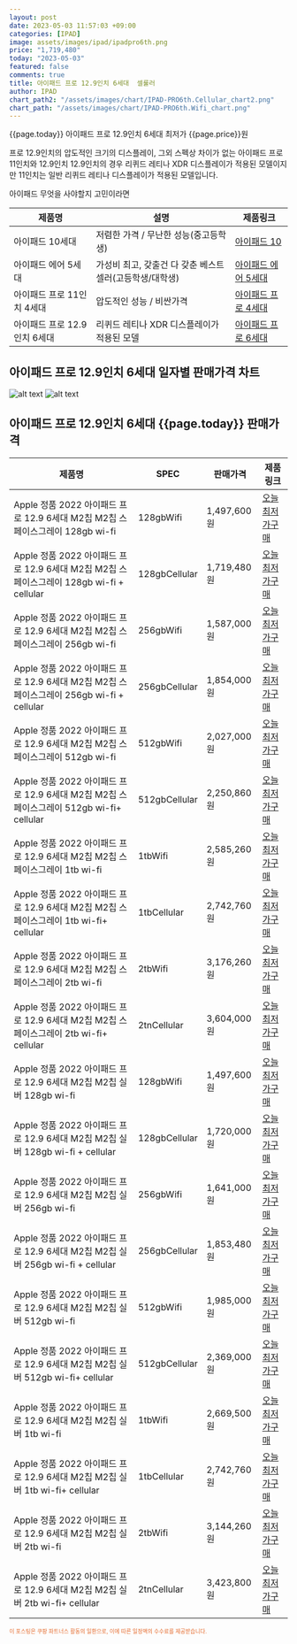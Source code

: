 ```yaml
---
layout: post
date: 2023-05-03 11:57:03 +09:00
categories: [IPAD]
image: assets/images/ipad/ipadpro6th.png
price: "1,719,480"
today: "2023-05-03"
featured: false
comments: true
title: 아이패드 프로 12.9인치 6세대  셀룰러
author: IPAD
chart_path2: "/assets/images/chart/IPAD-PRO6th.Cellular_chart2.png"
chart_path: "/assets/images/chart/IPAD-PRO6th.Wifi_chart.png"
---
```


{{page.today}} 아이패드 프로 12.9인치 6세대 최저가 {{page.price}}원

프로 12.9인치의 압도적인 크기의 디스플레이, 그외 스펙상 차이가 없는 아이패드 프로 11인치와 12.9인치
12.9인치의 경우 리퀴드 레티나 XDR 디스플레이가 적용된 모델이지만
11인치는 일반 리퀴드 레티나 디스플레이가 적용된 모델입니다.

<main>
<P>아이패드 무엇을 사야할지 고민이라면</P>
<table id="rwd-table">
  <thead>
    <tr>
      <th>제품명</th>
      <th>설명</th>
      <th>제품링크</th>
    </tr>
  </thead>
  <tbody>
    <tr>
       <td>아이패드 10세대</td>
       <td>저렴한 가격 / 무난한 성능(중고등학생)</td>
       <td><a href='/APPLE-IPAD-10th/'>아이패드 10</a></td>
    </tr>
    <tr>
       <td>아이패드 에어 5세대</td>
       <td>가성비 최고, 갖출건 다 갖춘 베스트 셀러(고등학생/대학생)</td>
       <td><a href='/APPLE-IPAD-AIR5th/'>아이패드 에어 5세대</a></td>
    </tr>
    <tr>
       <td>아이패드 프로 11인치 4세대</td>
       <td>압도적인 성능 / 비싼가격</td>
       <td><a href='/APPLE-IPAD-PRO4th/'>아이패드 프로 4세대</a></td>
    </tr>
    <tr>
       <td>아이패드 프로 12.9인치 6세대</td>
       <td>리퀴드 레티나 XDR 디스플레이가 적용된 모델</td>
       <td><a href='/APPLE-IPAD-PRO6th/'>아이패드 프로 6세대</a></td>
    </tr>
  </tbody>
</table>
</main>

## 아이패드 프로 12.9인치 6세대 일자별 판매가격 차트
![alt text]({{page.chart_path}} "아이패드 프로 12.9인치 6세대 Wifi 판매가격 차트")
![alt text]({{page.chart_path2}} "아이패드 프로 12.9인치 6세대 Cellular 판매가격 차트")

## 아이패드 프로 12.9인치 6세대 {{page.today}} 판매가격
<main>
<table id="rwd-table-large">
  <thead>
    <tr>
      <th>제품명</th>
      <th>SPEC</th>
      <th>판매가격</th>
      <th>제품링크</th>
    </tr>
  </thead>
  <tbody><tr>
        <td>Apple 정품 2022 아이패드 프로 12.9 6세대 M2칩 M2칩 스페이스그레이 128gb wi-fi</td>
        <td>128gbWifi</td>
        <td>1,497,600원</td>
        <td><a href='https://link.coupang.com/a/SA7lR' target='_blank'>오늘 최저가구매</a></td>
        </tr><tr>
        <td>Apple 정품 2022 아이패드 프로 12.9 6세대 M2칩 M2칩 스페이스그레이 128gb wi-fi + cellular</td>
        <td>128gbCellular</td>
        <td>1,719,480원</td>
        <td><a href='https://link.coupang.com/a/SA7pf' target='_blank'>오늘 최저가구매</a></td>
        </tr><tr>
        <td>Apple 정품 2022 아이패드 프로 12.9 6세대 M2칩 M2칩 스페이스그레이  256gb wi-fi</td>
        <td>256gbWifi</td>
        <td>1,587,000원</td>
        <td><a href='https://link.coupang.com/a/SA7rK' target='_blank'>오늘 최저가구매</a></td>
        </tr><tr>
        <td>Apple 정품 2022 아이패드 프로 12.9 6세대 M2칩 M2칩 스페이스그레이 256gb wi-fi + cellular</td>
        <td>256gbCellular</td>
        <td>1,854,000원</td>
        <td><a href='https://link.coupang.com/a/SA7ut' target='_blank'>오늘 최저가구매</a></td>
        </tr><tr>
        <td>Apple 정품 2022 아이패드 프로 12.9 6세대 M2칩 M2칩 스페이스그레이 512gb wi-fi</td>
        <td>512gbWifi</td>
        <td>2,027,000원</td>
        <td><a href='https://link.coupang.com/a/SA7xz' target='_blank'>오늘 최저가구매</a></td>
        </tr><tr>
        <td>Apple 정품 2022 아이패드 프로 12.9 6세대 M2칩 M2칩 스페이스그레이 512gb wi-fi+ cellular</td>
        <td>512gbCellular</td>
        <td>2,250,860원</td>
        <td><a href='https://link.coupang.com/a/SA7zR' target='_blank'>오늘 최저가구매</a></td>
        </tr><tr>
        <td>Apple 정품 2022 아이패드 프로 12.9 6세대 M2칩 M2칩 스페이스그레이 1tb wi-fi</td>
        <td>1tbWifi</td>
        <td>2,585,260원</td>
        <td><a href='https://link.coupang.com/a/SA7C4' target='_blank'>오늘 최저가구매</a></td>
        </tr><tr>
        <td>Apple 정품 2022 아이패드 프로 12.9 6세대 M2칩 M2칩 스페이스그레이 1tb wi-fi+ cellular</td>
        <td>1tbCellular</td>
        <td>2,742,760원</td>
        <td><a href='https://link.coupang.com/a/SA7Fg' target='_blank'>오늘 최저가구매</a></td>
        </tr><tr>
        <td>Apple 정품 2022 아이패드 프로 12.9 6세대 M2칩 M2칩 스페이스그레이 2tb wi-fi</td>
        <td>2tbWifi</td>
        <td>3,176,260원</td>
        <td><a href='https://link.coupang.com/a/SA7HT' target='_blank'>오늘 최저가구매</a></td>
        </tr><tr>
        <td>Apple 정품 2022 아이패드 프로 12.9 6세대 M2칩 M2칩 스페이스그레이 2tb wi-fi+ cellular</td>
        <td>2tnCellular</td>
        <td>3,604,000원</td>
        <td><a href='https://link.coupang.com/a/SA7Kc' target='_blank'>오늘 최저가구매</a></td>
        </tr><tr>
        <td>Apple 정품 2022 아이패드 프로 12.9 6세대 M2칩 M2칩 실버 128gb wi-fi</td>
        <td>128gbWifi</td>
        <td>1,497,600원</td>
        <td><a href='https://link.coupang.com/a/SA7Nm' target='_blank'>오늘 최저가구매</a></td>
        </tr><tr>
        <td>Apple 정품 2022 아이패드 프로 12.9 6세대 M2칩 M2칩 실버 128gb wi-fi + cellular</td>
        <td>128gbCellular</td>
        <td>1,720,000원</td>
        <td><a href='https://link.coupang.com/a/SA7PI' target='_blank'>오늘 최저가구매</a></td>
        </tr><tr>
        <td>Apple 정품 2022 아이패드 프로 12.9 6세대 M2칩 M2칩 실버  256gb wi-fi</td>
        <td>256gbWifi</td>
        <td>1,641,000원</td>
        <td><a href='https://link.coupang.com/a/SA71N' target='_blank'>오늘 최저가구매</a></td>
        </tr><tr>
        <td>Apple 정품 2022 아이패드 프로 12.9 6세대 M2칩 M2칩 실버 256gb wi-fi + cellular</td>
        <td>256gbCellular</td>
        <td>1,853,480원</td>
        <td><a href='https://link.coupang.com/a/SA7UT' target='_blank'>오늘 최저가구매</a></td>
        </tr><tr>
        <td>Apple 정품 2022 아이패드 프로 12.9 6세대 M2칩 M2칩 실버 512gb wi-fi</td>
        <td>512gbWifi</td>
        <td>1,985,000원</td>
        <td><a href='https://link.coupang.com/a/SA7XE' target='_blank'>오늘 최저가구매</a></td>
        </tr><tr>
        <td>Apple 정품 2022 아이패드 프로 12.9 6세대 M2칩 M2칩 실버 512gb wi-fi+ cellular</td>
        <td>512gbCellular</td>
        <td>2,369,000원</td>
        <td><a href='https://link.coupang.com/a/SA75R' target='_blank'>오늘 최저가구매</a></td>
        </tr><tr>
        <td>Apple 정품 2022 아이패드 프로 12.9 6세대 M2칩 M2칩 실버 1tb wi-fi</td>
        <td>1tbWifi</td>
        <td>2,669,500원</td>
        <td><a href='https://link.coupang.com/a/SA774' target='_blank'>오늘 최저가구매</a></td>
        </tr><tr>
        <td>Apple 정품 2022 아이패드 프로 12.9 6세대 M2칩 M2칩 실버 1tb wi-fi+ cellular</td>
        <td>1tbCellular</td>
        <td>2,742,760원</td>
        <td><a href='https://link.coupang.com/a/SA8aL' target='_blank'>오늘 최저가구매</a></td>
        </tr><tr>
        <td>Apple 정품 2022 아이패드 프로 12.9 6세대 M2칩 M2칩 실버 2tb wi-fi</td>
        <td>2tbWifi</td>
        <td>3,144,260원</td>
        <td><a href='https://link.coupang.com/a/SA8dA' target='_blank'>오늘 최저가구매</a></td>
        </tr><tr>
        <td>Apple 정품 2022 아이패드 프로 12.9 6세대 M2칩 M2칩 실버 2tb wi-fi+ cellular</td>
        <td>2tnCellular</td>
        <td>3,423,800원</td>
        <td><a href='https://link.coupang.com/a/SA8f3' target='_blank'>오늘 최저가구매</a></td>
        </tr></tbody>
</table>
</main>
<div style="color:#e56a2c;font-size: 0.7em;" >
이 포스팅은 쿠팡 파트너스 활동의 일환으로, 이에 따른 일정액의 수수료를 제공받습니다.
</div>
